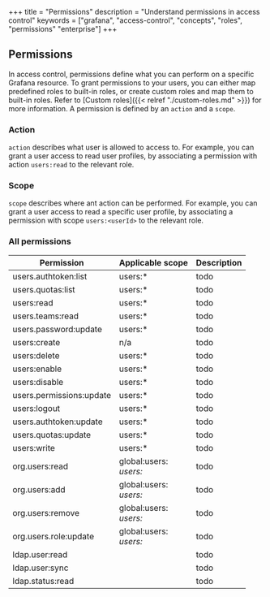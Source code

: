 +++
title = "Permissions"
description = "Understand permissions in access control"
keywords = ["grafana", "access-control", "concepts", "roles", "permissions" "enterprise"]
+++

## Permissions 
In access control, permissions define what you can perform on a specific Grafana resource. To grant permissions to your users, you can either map predefined roles to built-in roles, or create custom roles and map them to built-in roles. Refer to [Custom roles]({{< relref "./custom-roles.md" >}}) for more information.
A permission is defined by an `action` and a `scope`. 

### Action
`action` describes what user is allowed to access to. For example, you can grant a user access to read user profiles, by associating a permission with action `users:read` to the relevant role.

### Scope
`scope` describes where ant action can be performed. For example, you can grant a user access to read a specific user profile, by associating a permission with scope `users:<userId>` to the relevant role.

### All permissions 

Permission | Applicable scope | Description
--- | --- | ---
users.authtoken:list | users:* | todo
users.quotas:list | users:* | todo
users:read | users:* | todo
users.teams:read | users:* | todo
users.password:update | users:* | todo
users:create | n/a | todo
users:delete | users:* | todo
users:enable | users:* | todo
users:disable | users:* | todo
users.permissions:update | users:* | todo
users:logout | users:* | todo
users.authtoken:update | users:* | todo
users.quotas:update | users:* | todo
users:write | users:* | todo
org.users:read | global:users:*<br>users:* | todo
org.users:add | global:users:*<br>users:* | todo
org.users:remove | global:users:*<br>users:* | todo
org.users.role:update | global:users:*<br>users:* | todo
ldap.user:read |  | todo
ldap.user:sync |  | todo
ldap.status:read |  | todo

